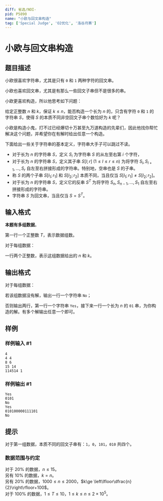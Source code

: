 ```yaml
---
diff: 省选/NOI-
pid: P5890
name: "小欧与回文串构造"
tag: ['Special Judge', 'O2优化', '洛谷月赛']
---
```

# 小欧与回文串构造
## 题目描述

小欧很喜欢字符串，尤其是只有 `0` 和 `1` 两种字符的回文串。

小欧也喜欢回文串，尤其是有那么一些回文子串但不是很多的串。

小欧更喜欢构造，所以他思考如下问题：

给定正整数 $n$ 和 $k$，保证 $k\le n$，能否构造一个长为 $n$ 的，只含有字符 `0` 和 `1` 的字符串 $S$，使得 $S$ 的本质不同非空回文子串个数恰好为 $k$ 呢？

小欧是构造小鬼，打不过已经爆切十万甚至九万道构造的先辈们，因此他找你帮忙解决这个问题，并希望你在有解时给出任意一个构造。

下面给出一些关于字符串的基本定义，字符串大手子可以跳过不读。

- 对于长为 $n$ 的字符串 $S$，定义 $S_i$ 为字符串 $S$ 的从左至右第 $i$ 个字符，
- 对于长为 $n$ 的字符串 $S$，定义其子串 $S[l;r]\; (1\le l\le r\le n)$ 为将字符 $S_l,S_{l+1},\ldots,S_{r}$ 自左至右拼接形成的字符串。特别地，空串也是 $S$ 的子串。
- 称 $S$ 的两个子串 $S[l_1;r_1]$ 和 $S[l_2;r_2]$ 本质不同，当且仅当 $S[l_1;r_1] \ne S[l_2;r_2]$。
- 对于长为 $n$ 的字符串 $S$，定义它的反串 $S^{T}$ 为将字符 $S_n,S_{n-1},\ldots,S_1$ 自左至右拼接形成的字符串。
- 字符串 $S$ 为回文串，当且仅当 $S=S^{T}$。
## 输入格式

**本题有多组数据**。

第一行一个正整数 $T$，表示数据组数。

对于每组数据：

一行两个正整数，表示这组数据给出的 $n$ 和 $k$。

## 输出格式

对于每组数据：

若该组数据没有解，输出一行一个字符串 `No`；

否则输出两行，第一行一个字符串 `Yes`，接下来一行一个长为 $n$ 的 `01` 串，为你构造的解。有多个解输出任意一个即可。

## 样例

### 样例输入 #1
```
4
4 4
8 6
15 14
114514 1
```
### 样例输出 #1
```
Yes
0101
No
Yes
010100000111101
No
```
## 提示

对于第一组数据，本质不同的回文子串有：`1`，`0`，`101`，`010` 共四个。

### 数据范围与约定

对于 $20\%$ 的数据，$n\le 15$。  
另有 $10\%$ 的数据，$k=n$。  
另有 $20\%$ 的数据，$1000\le n\le 2000$，$k\ge \left\lfloor\dfrac{n}{2}\right\rfloor+100$。  
对于 $100\%$ 的数据，$1 \le T \le 10$，$1\le k\le  n\le 2\times 10^5$。

